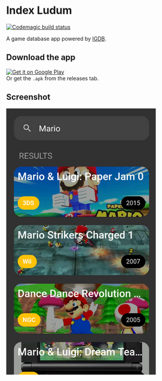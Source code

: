 # Index Ludum
[![Codemagic build status](https://api.codemagic.io/apps/5e3d2373335421001ceefd4b/5e3d2373335421001ceefd4a/status_badge.svg)](https://codemagic.io/apps/5e3d2373335421001ceefd4b/5e3d2373335421001ceefd4a/latest_build)

A game database app powered by [IGDB](https://www.igdb.com).

## Download the app

<a href='https://play.google.com/store/apps/details?id=app.indexludum'><img alt='Get it on Google Play' src='https://play.google.com/intl/en_us/badges/static/images/badges/en_badge_web_generic.png' height="45"/></a>  
Or get the `.apk` from the releases tab.

## Screenshot
<img src="https://raw.githubusercontent.com/Dvergar/igdb_flutter/master/screenshot.jpg" width="400">